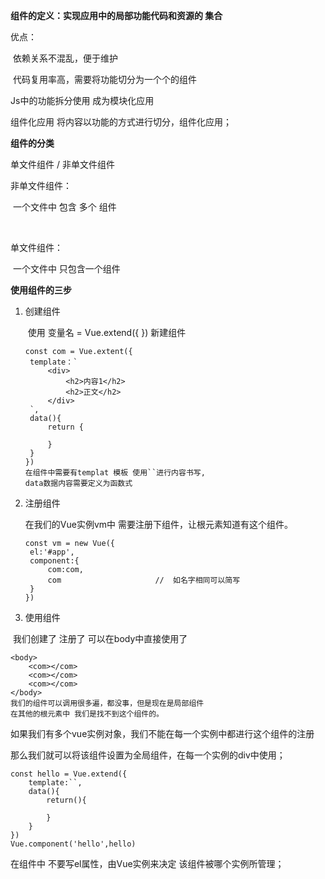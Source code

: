 **组件的定义：实现应用中的局部功能代码和资源的  集合**

优点：

​	依赖关系不混乱，便于维护

​	代码复用率高，需要将功能切分为一个个的组件



Js中的功能拆分使用 成为模块化应用

组件化应用 将内容以功能的方式进行切分，组件化应用；



**组件的分类**

单文件组件 / 非单文件组件

非单文件组件：

​	一个文件中 包含 多个 组件

​	

单文件组件：

​	一个文件中 只包含一个组件



**使用组件的三步**

1. 创建组件

   ​	使用 变量名 = Vue.extend({ }) 新建组件

   ```
   const com = Vue.extent({
   	template：`
   		<div>
   			<h2>内容1</h2>
   			<h2>正文</h2>
   		</div>
   	`,
   	data(){
   		return {
   			
   		}
   	}
   })
   在组件中需要有templat 模板 使用``进行内容书写,
   data数据内容需要定义为函数式
   ```

   

2. 注册组件

   在我们的Vue实例vm中 需要注册下组件，让根元素知道有这个组件。

   ```
   const vm = new Vue({
   	el:'#app',
   	component:{
   		com:com,
   		com						//	如名字相同可以简写
   	}
   })
   ```

3. 使用组件

​	我们创建了 注册了 可以在body中直接使用了

```
<body>
	<com></com>
	<com></com>
	<com></com>
</body>
我们的组件可以调用很多遍，都没事，但是现在是局部组件
在其他的根元素中 我们是找不到这个组件的。
```

如果我们有多个vue实例对象，我们不能在每一个实例中都进行这个组件的注册

那么我们就可以将该组件设置为全局组件，在每一个实例的div中使用；

```
const hello = Vue.extend({
	template:``,
	data(){
		return(){
			
		}
	}
})
Vue.component('hello',hello)
```

在组件中 不要写el属性，由Vue实例来决定 该组件被哪个实例所管理；









